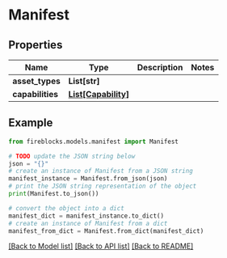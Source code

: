# Manifest


## Properties

Name | Type | Description | Notes
------------ | ------------- | ------------- | -------------
**asset_types** | **List[str]** |  | 
**capabilities** | [**List[Capability]**](Capability.md) |  | 

## Example

```python
from fireblocks.models.manifest import Manifest

# TODO update the JSON string below
json = "{}"
# create an instance of Manifest from a JSON string
manifest_instance = Manifest.from_json(json)
# print the JSON string representation of the object
print(Manifest.to_json())

# convert the object into a dict
manifest_dict = manifest_instance.to_dict()
# create an instance of Manifest from a dict
manifest_from_dict = Manifest.from_dict(manifest_dict)
```
[[Back to Model list]](../README.md#documentation-for-models) [[Back to API list]](../README.md#documentation-for-api-endpoints) [[Back to README]](../README.md)


